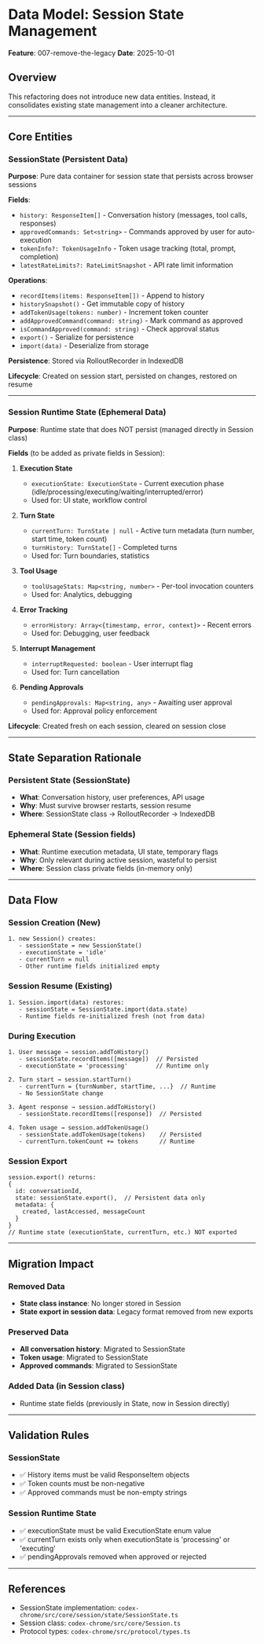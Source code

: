 # Data Model: Session State Management

**Feature**: 007-remove-the-legacy
**Date**: 2025-10-01

## Overview

This refactoring does not introduce new data entities. Instead, it consolidates existing state management into a cleaner architecture.

---

## Core Entities

### SessionState (Persistent Data)

**Purpose**: Pure data container for session state that persists across browser sessions

**Fields**:
- `history: ResponseItem[]` - Conversation history (messages, tool calls, responses)
- `approvedCommands: Set<string>` - Commands approved by user for auto-execution
- `tokenInfo?: TokenUsageInfo` - Token usage tracking (total, prompt, completion)
- `latestRateLimits?: RateLimitSnapshot` - API rate limit information

**Operations**:
- `recordItems(items: ResponseItem[])` - Append to history
- `historySnapshot()` - Get immutable copy of history
- `addTokenUsage(tokens: number)` - Increment token counter
- `addApprovedCommand(command: string)` - Mark command as approved
- `isCommandApproved(command: string)` - Check approval status
- `export()` - Serialize for persistence
- `import(data)` - Deserialize from storage

**Persistence**: Stored via RolloutRecorder in IndexedDB

**Lifecycle**: Created on session start, persisted on changes, restored on resume

---

### Session Runtime State (Ephemeral Data)

**Purpose**: Runtime state that does NOT persist (managed directly in Session class)

**Fields** (to be added as private fields in Session):

1. **Execution State**
   - `executionState: ExecutionState` - Current execution phase (idle/processing/executing/waiting/interrupted/error)
   - Used for: UI state, workflow control

2. **Turn State**
   - `currentTurn: TurnState | null` - Active turn metadata (turn number, start time, token count)
   - `turnHistory: TurnState[]` - Completed turns
   - Used for: Turn boundaries, statistics

3. **Tool Usage**
   - `toolUsageStats: Map<string, number>` - Per-tool invocation counters
   - Used for: Analytics, debugging

4. **Error Tracking**
   - `errorHistory: Array<{timestamp, error, context}>` - Recent errors
   - Used for: Debugging, user feedback

5. **Interrupt Management**
   - `interruptRequested: boolean` - User interrupt flag
   - Used for: Turn cancellation

6. **Pending Approvals**
   - `pendingApprovals: Map<string, any>` - Awaiting user approval
   - Used for: Approval policy enforcement

**Lifecycle**: Created fresh on each session, cleared on session close

---

## State Separation Rationale

### Persistent State (SessionState)
- **What**: Conversation history, user preferences, API usage
- **Why**: Must survive browser restarts, session resume
- **Where**: SessionState class → RolloutRecorder → IndexedDB

### Ephemeral State (Session fields)
- **What**: Runtime execution metadata, UI state, temporary flags
- **Why**: Only relevant during active session, wasteful to persist
- **Where**: Session class private fields (in-memory only)

---

## Data Flow

### Session Creation (New)
```
1. new Session() creates:
   - sessionState = new SessionState()
   - executionState = 'idle'
   - currentTurn = null
   - Other runtime fields initialized empty
```

### Session Resume (Existing)
```
1. Session.import(data) restores:
   - sessionState = SessionState.import(data.state)
   - Runtime fields re-initialized fresh (not from data)
```

### During Execution
```
1. User message → session.addToHistory()
   - sessionState.recordItems([message])  // Persisted
   - executionState = 'processing'        // Runtime only

2. Turn start → session.startTurn()
   - currentTurn = {turnNumber, startTime, ...}  // Runtime
   - No SessionState change

3. Agent response → session.addToHistory()
   - sessionState.recordItems([response])  // Persisted

4. Token usage → session.addTokenUsage()
   - sessionState.addTokenUsage(tokens)    // Persisted
   - currentTurn.tokenCount += tokens      // Runtime
```

### Session Export
```
session.export() returns:
{
  id: conversationId,
  state: sessionState.export(),  // Persistent data only
  metadata: {
    created, lastAccessed, messageCount
  }
}
// Runtime state (executionState, currentTurn, etc.) NOT exported
```

---

## Migration Impact

### Removed Data
- **State class instance**: No longer stored in Session
- **State export in session data**: Legacy format removed from new exports

### Preserved Data
- **All conversation history**: Migrated to SessionState
- **Token usage**: Migrated to SessionState
- **Approved commands**: Migrated to SessionState

### Added Data (in Session class)
- Runtime state fields (previously in State, now in Session directly)

---

## Validation Rules

### SessionState
- ✅ History items must be valid ResponseItem objects
- ✅ Token counts must be non-negative
- ✅ Approved commands must be non-empty strings

### Session Runtime State
- ✅ executionState must be valid ExecutionState enum value
- ✅ currentTurn exists only when executionState is 'processing' or 'executing'
- ✅ pendingApprovals removed when approved or rejected

---

## References

- SessionState implementation: `codex-chrome/src/core/session/state/SessionState.ts`
- Session class: `codex-chrome/src/core/Session.ts`
- Protocol types: `codex-chrome/src/protocol/types.ts`
